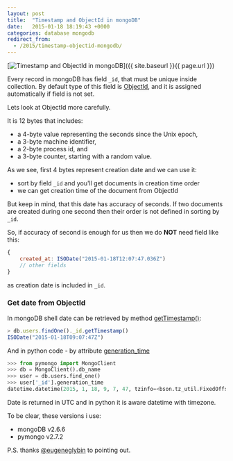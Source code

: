 ```yaml
---
layout: post
title:  "Timestamp and ObjectId in mongoDB"
date:   2015-01-18 18:19:43 +0000
categories: database mongodb
redirect_from:
  - /2015/timestamp-objectid-mongodb/
---
```


[![Timestamp and ObjectId in mongoDB](https://img-fotki.yandex.ru/get/17859/85893628.c67/0_16f717_c4a5da7b_orig.png "Timestamp and ObjectId in mongoDB")]({{ site.baseurl }}{{ page.url }})

Every record in mongoDB has field `_id`, that must be unique inside collection.
By default type of this field is [ObjectId](http://docs.mongodb.org/manual/reference/object-id/),
and it is assigned automatically if field is not set.

Lets look at ObjectId more carefully.

<!--more-->

It is 12 bytes that includes:

- a 4-byte value representing the seconds since the Unix epoch,
- a 3-byte machine identifier,
- a 2-byte process id, and
- a 3-byte counter, starting with a random value.

As we see, first 4 bytes represent creation date and we can use it:

- sort by field `_id` and you'll get documents in creation time order
- we can get creation time of the document from ObjectId

But keep in mind, that this date has accuracy of seconds. If two documents are created
during one second then their order is not defined in sorting by `_id`.

So, if accuracy of second is enough for us then we do **NOT** need field like this:

```javascript
{
    created_at: ISODate("2015-01-18T12:07:47.036Z")
    // other fields
}
```

as creation date is included in `_id`.

### Get date from ObjectId

In mongoDB shell date can be retrieved by method [getTimestamp()](http://docs.mongodb.org/manual/reference/method/ObjectId.getTimestamp/#ObjectId.getTimestamp):

```javascript
> db.users.findOne()._id.getTimestamp()
ISODate("2015-01-18T09:07:47Z")
```

And in python code - by attribute [generation_time](http://api.mongodb.org/python/current/api/bson/objectid.html?highlight=generation_time#bson.objectid.ObjectId.generation_time)

```python
>>> from pymongo import MongoClient
>>> db = MongoClient().db_name
>>> user = db.users.find_one()
>>> user['_id'].generation_time
datetime.datetime(2015, 1, 18, 9, 7, 47, tzinfo=<bson.tz_util.FixedOffset object at 0x10e758d50>)
```

Date is returned in UTC and in python it is aware datetime with timezone.

To be clear, these versions i use:

- mongoDB v2.6.6
- pymongo v2.7.2

P.S. thanks [@eugeneglybin](https://twitter.com/eugeneglybin) to pointing out.
